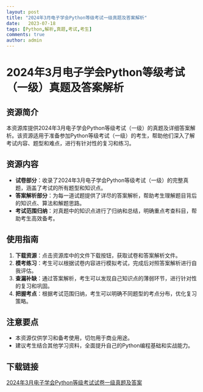 ```yaml
---
layout: post
title: "2024年3月电子学会Python等级考试一级真题及答案解析"
date:   2023-07-18
tags: [Python,解析,真题,考试,考生]
comments: true
author: admin
---
```

# 2024年3月电子学会Python等级考试（一级）真题及答案解析

## 资源简介

本资源库提供2024年3月电子学会Python等级考试（一级）的真题及详细答案解析。该资源适用于准备参加Python等级考试（一级）的考生，帮助他们深入了解考试内容、题型和难点，进行有针对性的复习和练习。

## 资源内容

- **试卷部分**：收录了2024年3月电子学会Python等级考试（一级）的完整真题，涵盖了考试的所有题型和知识点。
- **答案解析部分**：为每一道试题提供了详尽的答案解析，帮助考生理解题目背后的知识点、算法和解题思路。
- **考试范围归纳**：对真题中的知识点进行了归纳和总结，明确重点考查科目，帮助考生高效备考。

## 使用指南

1. **下载资源**：点击资源库中的文件下载按钮，获取试卷和答案解析文件。
2. **模考练习**：考生可以根据试卷内容进行模拟考试，完成后对照答案解析进行自我评估。
3. **查漏补缺**：通过答案解析，考生可以发现自己知识点的薄弱环节，进行针对性的复习和巩固。
4. **把握考点**：根据考试范围归纳，考生可以明确不同题型的考点分布，优化复习策略。

## 注意要点

- 本资源仅供学习和备考使用，切勿用于商业用途。
- 建议考生结合其他学习资料，全面提升自己的Python编程基础和实战能力。

## 下载链接

[2024年3月电子学会Python等级考试试卷一级真题及答案](https://pan.quark.cn/s/97bf3fec0acc)